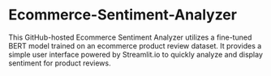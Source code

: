 # Ecommerce-Sentiment-Analyzer
This GitHub-hosted Ecommerce Sentiment Analyzer utilizes a fine-tuned BERT model trained on an ecommerce product review dataset. It provides a simple user interface powered by Streamlit.io to quickly analyze and display sentiment for product reviews.
